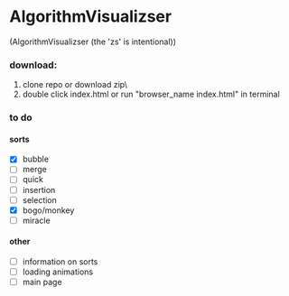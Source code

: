 # AlgorithmVisualizser
(AlgorithmVisualizser (the 'zs' is intentional))

### download:
1) clone repo or download zip\
2) double click index.html or run "browser_name index.html" in terminal

### to do
#### sorts
- [x] bubble
- [ ] merge
- [ ] quick
- [ ] insertion
- [ ] selection
- [x] bogo/monkey
- [ ] miracle

#### other
- [ ] information on sorts
- [ ] loading animations
- [ ] main page